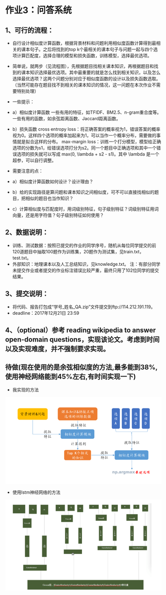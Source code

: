 # 作业3：问答系统

##  1、可行的流程：

  * 自行设计相似度计算函数，根据背景材料和问题利用相似度函数计算得到最相关的课本句子。之后将找到的top k个最相关的课本句子与问题一起与四个选项计算匹配度，选择合理的模型和损失函数，训练模型，选择最优选项。

  * 简单说，就两步（见流程图），先根据题目找相关课本知识，再根据题目和找到的课本知识选择最优选项。其中最重要的就是怎么找到相关知识，以及怎么选择最优选项？这两个问题分别对应于相似度函数的设计以及损失函数选取。（当然可能存在题目找不到相关的课本知识的情况，这一问题在本次作业不需要特别处理）

  * 一些提示：
  * a）相似度计算函数
    一些有用的特征，如TFIDF、BM2.5、n-gram重合度等。
          一些有用的函数，如余弦距离函数、Jaccard距离函数。
  * b）损失函数
    cross entropy loss：将正确答案的概率视为1，错误答案的概率视为0。这样四个选项的概率加起来为1，可以当作一个概率分布，需要做的事情就是拟合这样的分布。
    max-margin loss：训练一个打分模型，模型给正确选项的分数为s1，给错误选项打分为s2。同一个题目中正确选项和其中一个错误选项的损失就可以写成 max(0, \lambda + s2 - s1)。其中 \lambda 是一个超参，可以自行调整。

  * 需要注意的点：
  * a）相似度计算函数如何设计？设计理由？
  * b）给的实现路径是算问题和课本知识之间相似度，可不可以直接找相似的题目，把相似的题目也当作知识？
  * c）计算相似度与匹配度时，用词级别特征，句子级别特征？词级别特征用词向量，还是用字符值？句子级别特征如何使用？


##  2、数据说明：
  * 训练、测试数据：按照已提交的作业的同学序号，随机从每位同学提交的前120道题目中抽取100题作为训练集，20题作为测试集，见train.txt，test.txt。
  * 外部知识：地理课本以及人工总结知识，见knowledge.txt。
      注：有部分同学未提交作业或者提交的作业标注错误比较严重，最终只用了102位同学的提交结果。


##  3、提交说明：
  * 将代码、报告打包成“学号_姓名_QA.zip”文件提交到ftp://114.212.191.119。
  * deadline：2017年12月21日 23:59


##  4、（optional）参考 reading wikipedia to answer open-domain questions，实现该论文。考虑到时间以及实现难度，并不强制要求实现。


## 待做(现在使用的是余弦相似度的方法,最多能到38%,使用神经网络能到45%左右,有时间实现一下)

*  我实现的方法

![初步想法](QA_sim.png)

*  使用lstm神经网络的方法

![使用lstm等神经网络的方法](QA_NN.png)
